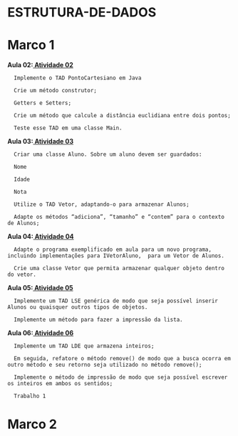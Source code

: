 # ESTRUTURA-DE-DADOS

# Marco 1

**Aula 02:[ Atividade 02](Revisao)**

      Implemente o TAD PontoCartesiano em Java 

      Crie um método construtor;

      Getters e Setters;

      Crie um método que calcule a distância euclidiana entre dois pontos;

      Teste esse TAD em uma classe Main.

**Aula 03:[ Atividade 03](Exercicio_02)**

      Criar uma classe Aluno. Sobre um aluno devem ser guardados:

      Nome

      Idade

      Nota

      Utilize o TAD Vetor, adaptando-o para armazenar Alunos;

      Adapte os métodos “adiciona”, “tamanho” e “contem” para o contexto de Alunos;

**Aula 04:[ Atividade 04](Vetor)**

      Adapte o programa exemplificado em aula para um novo programa, incluindo implementações para IVetorAluno,  para um Vetor de Alunos.

      Crie uma classe Vetor que permita armazenar qualquer objeto dentro do vetor.

**Aula 05:[ Atividade 05](Atividade_5)**

      Implemente um TAD LSE genérica de modo que seja possível inserir Alunos ou quaisquer outros tipos de objetos.

      Implemente um método para fazer a impressão da lista.
   
 **Aula 06:[ Atividade 06](LDE_de_inteiros)**

      Implemente um TAD LDE que armazena inteiros;

      Em seguida, refatore o método remove() de modo que a busca ocorra em outro método e seu retorno seja utilizado no método remove();

      Implemente o método de impressão de modo que seja possível escrever os inteiros em ambos os sentidos;
      
      Trabalho 1
      
# Marco 2

